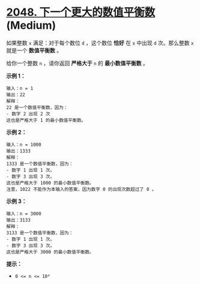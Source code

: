# [2048. 下一个更大的数值平衡数][link] (Medium)

[link]: https://leetcode.cn/problems/next-greater-numerically-balanced-number/

如果整数  `x` 满足：对于每个数位 `d` ，这个数位 **恰好** 在 `x` 中出现 `d` 次。那么整数 `x` 就是一个
**数值平衡数** 。

给你一个整数 `n` ，请你返回 **严格大于** `n` 的 **最小数值平衡数** 。

**示例 1：**

```
输入：n = 1
输出：22
解释：
22 是一个数值平衡数，因为：
- 数字 2 出现 2 次
这也是严格大于 1 的最小数值平衡数。
```

**示例 2：**

```
输入：n = 1000
输出：1333
解释：
1333 是一个数值平衡数，因为：
- 数字 1 出现 1 次。
- 数字 3 出现 3 次。
这也是严格大于 1000 的最小数值平衡数。
注意，1022 不能作为本输入的答案，因为数字 0 的出现次数超过了 0 。
```

**示例 3：**

```
输入：n = 3000
输出：3133
解释：
3133 是一个数值平衡数，因为：
- 数字 1 出现 1 次。
- 数字 3 出现 3 次。
这也是严格大于 3000 的最小数值平衡数。
```

**提示：**

- `0 <= n <= 10⁶`
